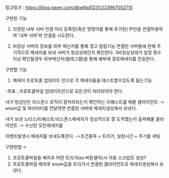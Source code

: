 참고링크 : https://blog.naver.com/dbwltkd1231/223967052715

구현된 기능

1. 지정된 내부 서버 연결
미리 등록된(혹은 명령어를 통해 추가된) IP만을 연결허용하여 '내부 서버'와 연결을 시도한다.


2. 비정상 서버의 정보를 외부 메신저를 통해 경고 알림기능
연결된 서버들에 한해 주기적으로 메세지를 보내 서버가 정상상태인지 확인한다.
3비정상상태가 일정 횟수이상 확인될경우 외부메신저(텔레그램)을 통해 왜부에 경로메세지를 전송한다.



구현할 기능

1. 메세지 프로토콜 업데이트 만으로 각 메세지들을 테스트할수있도록 돕는기능

-목표 : 프로토콜파일 업데이트만으로 모든것이 처리되어야 한다.

내가 방금만든 리스폰스 로직이 잘처리되는지 확인하는 리퀘스트를 해줄 클라이언트
->  enum값 및 파라미터를 전달하면 연결된 서버에 메세지생성해서 보낸다.


내가 보낸 노티스/리퀘스트/리스폰스메세지가 정상적으로 잘 도착했는지 출력해줄 클라이언트
-> 수신한 모든메세지를

이벤트발생시 메세지를 보내도록한다.
->조건충족 = 트리거, 일정시간 = 주기를 세팅


구현방법->
1. 프로토콜파일을 배치후 어떤 트리거(ex:버튼클릭)시 자동 스크립트 생성?
2. 프로토콜파일 배치후 enum값을 트리거시 연결된 클라이언트로 메세지생성해서 보낸다. 
